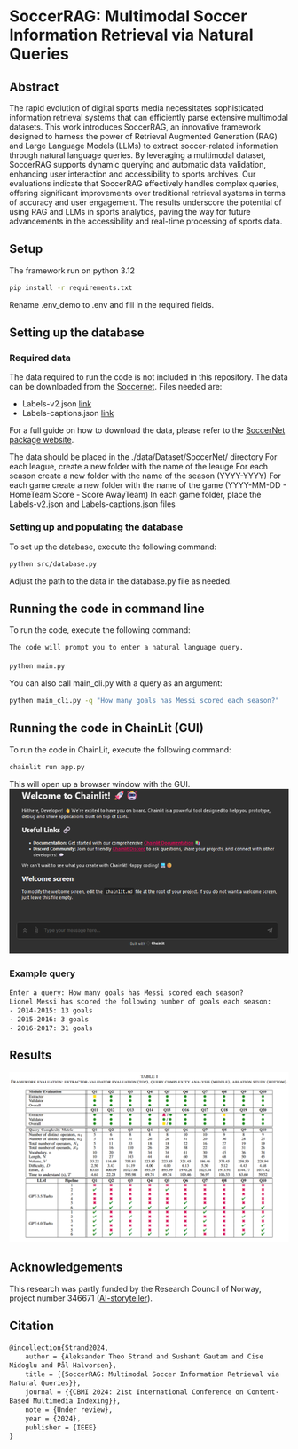 # SoccerRAG: Multimodal Soccer Information Retrieval via Natural Queries

## Abstract
The rapid evolution of digital sports media necessitates sophisticated information retrieval systems that can efficiently parse extensive multimodal datasets. This work introduces SoccerRAG, an innovative framework designed to harness the power of Retrieval Augmented Generation (RAG) and Large Language Models (LLMs) to extract soccer-related information through natural language queries. By leveraging a multimodal dataset, SoccerRAG supports dynamic querying and automatic data validation, enhancing user interaction and accessibility to sports archives. Our evaluations indicate that SoccerRAG effectively handles complex queries, offering significant improvements over traditional retrieval systems in terms of accuracy and user engagement. The results underscore the potential of using RAG and LLMs in sports analytics, paving the way for future advancements in the accessibility and real-time processing of sports data.

## Setup
The framework run on python 3.12
````bash
pip install -r requirements.txt
````
Rename .env_demo to .env and fill in the required fields.

## Setting up the database

### Required data
The data required to run the code is not included in this repository. 
The data can be downloaded from the [Soccernet](https://www.soccer-net.org/data).
Files needed are:
* Labels-v2.json [link](https://www.soccer-net.org/data#h.5klq86rmgt96)
* Labels-captions.json [link](https://www.soccer-net.org/data#h.ccybjenq8od4)

For a full guide on how to download the data, please refer to the [SoccerNet package website](https://pypi.org/project/SoccerNet/).

The data should be placed in the ./data/Dataset/SoccerNet/ directory
For each league, create a new folder with the name of the leauge
For each season create a new folder with the name of the season (YYYY-YYYY)
For each game create a new folder with the name of the game (YYYY-MM-DD - HomeTeam Score - Score AwayTeam)
In each game folder, place the Labels-v2.json and Labels-captions.json files

### Setting up and populating the database
To set up the database, execute the following command:
````bash
python src/database.py
````
Adjust the path to the data in the database.py file as needed.

## Running the code in command line
To run the code, execute the following command:
````bash
The code will prompt you to enter a natural language query.

python main.py
````
You can also call main_cli.py with a query as an argument:
````bash
python main_cli.py -q "How many goals has Messi scored each season?"
````

## Running the code in ChainLit (GUI)
To run the code in ChainLit, execute the following command:
````bash
chainlit run app.py
````
This will open up a browser window with the GUI. 
![ChainLit](media/chainlit.png)

### Example query
````angular2html
Enter a query: How many goals has Messi scored each season?
Lionel Messi has scored the following number of goals each season:
- 2014-2015: 13 goals
- 2015-2016: 3 goals
- 2016-2017: 31 goals
````


## Results
![result-table.png](media%2Fresult-table.png)

## Acknowledgements
This research was partly funded by the Research Council of Norway, project number 346671 ([AI-storyteller](https://prosjektbanken.forskningsradet.no/project/FORISS/346671)). 

## Citation
```
@incollection{Strand2024,
    author = {Aleksander Theo Strand and Sushant Gautam and Cise Midoglu and Pål Halvorsen},
    title = {{SoccerRAG: Multimodal Soccer Information Retrieval via Natural Queries}},
    journal = {{CBMI 2024: 21st International Conference on Content-Based Multimedia Indexing}},
    note = {Under review},
    year = {2024},
    publisher = {IEEE}
}
```
